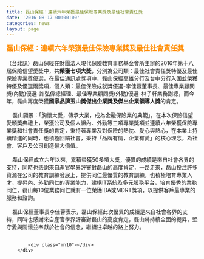 ```yaml
---
title: 磊山保經：連續六年榮獲最佳保險專業獎及最佳社會責任獎
date: '2016-08-17 00:00:00'
categories: news
layout: page
---
```


<div class="text">
			<div>
	<div>
		<span style="color:#ff8c00;"><span style="font-size:18px;"><strong>磊山保經：連續六年榮獲最佳保險專業獎及最佳社會責任獎</strong></span></span></div>
	<div>
		&nbsp;</div>
	<div>
		（台北訊）磊山保經在財團法人現代保險教育事務基金會所主辦的2<wbr>016年第十八屆保險信望愛獎中，共<strong>榮獲七項大獎</strong>，<wbr>分別為公司類：最佳社會責任獎特優及最佳保險專業獎優選，<wbr>在最佳通訊處獎項中，<wbr>磊山保經高雄分行及台中分行入圍並榮獲特優及優選兩獎項，<wbr>個人類：最佳保險成就獎優選-李佳蓉董事長、最佳專業顧問獎(內<wbr>勤)優選-許弘偉總經理、最佳專業顧問獎(外勤)優選-林子軒業<wbr>務副總，而今年，磊山再度榮獲<strong>國家品牌玉山獎傑出企業獎及傑出企<wbr>業領導人獎</strong>的肯定。</div>
	<div>
		&nbsp;</div>
	<div>
		&nbsp;&nbsp;&nbsp;&nbsp;磊山願景：「胸懷大愛，傳承大業，成為金融保險業的典範」，<wbr>在本次保險信望愛頒獎典禮上，榮獲公司及個人組內、<wbr>外勤等三項專業獎項並連續六年榮獲保險專業獎和社會責任獎的肯定<wbr>，秉持著專業及對保險的熱忱、愛心與熱心，<wbr>在本業上持續精進的同時，也積極回饋社會，秉持「品牌有情，<wbr>企業有愛」的核心理念，為社會、客戶及公司創造最大價值。</div>
	<div>
		&nbsp;</div>
	<div>
		&nbsp;&nbsp;&nbsp;&nbsp;磊山保經成立六年以來，累積榮獲50多項大獎，<wbr>優異的成績是來自社會各界的支持，<wbr>同時也感謝來自產官學界評審對磊山的高度肯定，一路走來，<wbr>磊山投注許多資源在公司的教育訓練發展上，<wbr>提供同仁最優質的教育訓練，也積極培育專業人才，提昇內、<wbr>外勤同仁的專業能力，建構IT系統及多元服務平台，<wbr>培育優秀的業務同仁，磊山每10位業務同仁就有一位榮獲IDA或<wbr>MDRT獎項，以提供客戶最專業的服務和諮詢。</div>
	<div>
		&nbsp;</div>
	<div>
		&nbsp;&nbsp;&nbsp;&nbsp;磊山保經董事長李佳蓉表示，<wbr>磊山保經此次優異的成績是來自社會各界的支持，<wbr>同時也感謝來自產官學界評審對磊山的高度肯定，<wbr>磊山將持續全面的提昇，堅守愛與關懷並奉獻於社會的信念，<wbr>繼續往卓越的路上努力。</div>
</div>
<div>
	&nbsp;</div>

			<div class="mh10"></div>
		</div>